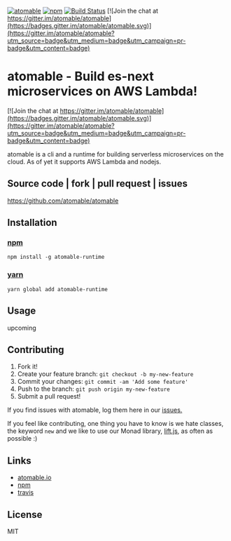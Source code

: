 [![atomable](https://img.shields.io/badge/atomable.io--blue.svg)](http://atomable.io)
[![npm](https://img.shields.io/badge/npm-atomable-lightgrey.svg)](https://www.npmjs.com/package/atomable)
[![Build Status](https://travis-ci.org/atomable/atomable.svg?branch=master)](https://travis-ci.org/atomable/atomable)
[![Join the chat at https://gitter.im/atomable/atomable](https://badges.gitter.im/atomable/atomable.svg)](https://gitter.im/atomable/atomable?utm_source=badge&utm_medium=badge&utm_campaign=pr-badge&utm_content=badge)

# atomable - Build es-next microservices on AWS Lambda!

[![Join the chat at https://gitter.im/atomable/atomable](https://badges.gitter.im/atomable/atomable.svg)](https://gitter.im/atomable/atomable?utm_source=badge&utm_medium=badge&utm_campaign=pr-badge&utm_content=badge)

atomable is a cli and a runtime for building serverless microservices on the cloud. As of yet it supports AWS Lambda and nodejs.

## Source code | fork | pull request | issues
https://github.com/atomable/atomable

## Installation

### [npm](https://www.npmjs.com/package/atomable)
```
npm install -g atomable-runtime
```
### [yarn](https://yarnpkg.com/)
```
yarn global add atomable-runtime
```

## Usage
upcoming

## Contributing

1. Fork it!
2. Create your feature branch: `git checkout -b my-new-feature`
3. Commit your changes: `git commit -am 'Add some feature'`
4. Push to the branch: `git push origin my-new-feature`
5. Submit a pull request!

If you find issues with atomable, log them here in our [issues.](https://github.com/atomable/atomable/issues)

If you feel like contributing, one thing you have to know is we hate classes, the keyword `new` and we like to use our Monad library, [lift.js](https://github.com/atomable/lift.js), as often as possible :)


## Links
- [atomable.io](atomable.io)
- [npm](https://www.npmjs.com/package/atomable)
- [travis](https://travis-ci.org/atomable)

## License

MIT
